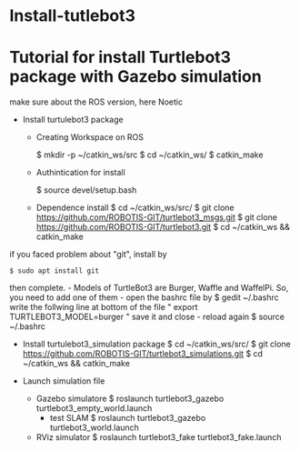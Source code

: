 # Install-tutlebot3
# Tutorial  for install Turtlebot3 package with Gazebo simulation

make sure about the ROS version, here Noetic

- Install turtulebot3 package
   - Creating Workspace on ROS

     $ mkdir -p ~/catkin_ws/src
     $ cd ~/catkin_ws/
     $ catkin_make
    
   - Authintication for install 
   
     $ source devel/setup.bash
    
   - Dependence install 
     $ cd ~/catkin_ws/src/
     $ git clone https://github.com/ROBOTIS-GIT/turtlebot3_msgs.git
     $ git clone https://github.com/ROBOTIS-GIT/turtlebot3.git
     $ cd ~/catkin_ws && catkin_make
    
    
if you faced problem about "git", install by 

    $ sudo apt install git
then complete.
    - Models of TurtleBot3 are Burger, Waffle and WaffelPi. So, you need to add one of them
       - open the bashrc file by
        $ gedit ~/.bashrc
write the follwing line at bottom of the file 
 " export TURTLEBOT3_MODEL=burger " save it and close 
       - reload again 
      $ source ~/.bashrc
      
     

- Install turtulebot3_simulation package
    $ cd ~/catkin_ws/src/
    $ git clone https://github.com/ROBOTIS-GIT/turtlebot3_simulations.git
    $ cd ~/catkin_ws && catkin_make
    
    
- Launch simulation file 
    - Gazebo simulatore
       $ roslaunch turtlebot3_gazebo turtlebot3_empty_world.launch 
       - test SLAM
          $ roslaunch turtlebot3_gazebo turtlebot3_world.launch
    - RViz simulator 
       $ roslaunch turtlebot3_fake turtlebot3_fake.launch




